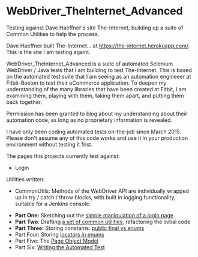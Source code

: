 # WebDriver_TheInternet_Advanced
Testing against Dave Haeffner's site The-Internet, building up a suite of Common Utilities to help the process.

Dave Haeffner built The-Internet... at https://the-internet.herokuapp.com/. This is the site I am testing againt.

WebDriver_TheInternet_Advanced is a suite of automated Selenium WebDriver / Java tests that I am building
to test The-Internet. This is based on the automated test suite that I am seeing
as an automation engineeer at Fitbit-Boston to test their eCommerce application. To deepen my understanding 
of the many libraries that have been created at Fitbit, I am examining them, playing with them, taking them 
apart, and putting them back together. 

Permission has been granted to blog about my understanding about their automation code, as long as no proprietary information
is revealed. 

I have only been coding automated tests on-the-job since March 2015. Please don't assume any of this code works and
use it in your production environment without testing it first. 

The pages this projects currently test against:

* Login 

Utilities written:
* CommonUtils: Methods of the WebDriver API are individually wrapped up in try / catch / throw blocks, with 
     built in logging functionality, suitable for a Jenkins console.


<ul>
<li><b>Part One:</b>&nbsp;Sketching out the&nbsp;<a href="http://adventuresinautomation.blogspot.com/2015/06/simple-manipulation-of-login-page.html">simple manipulation of a login page</a></li>
<li><b>Part Two</b>: Drafting&nbsp;<a href="http://adventuresinautomation.blogspot.com/2015/06/creating-common-utilities-for-webdriver.html" target="_blank">a set of common utilities</a>, refactoring the initial code</a></li>
<li><b>Part Three:</b>&nbsp;Storing constants:&nbsp;<a href="http://adventuresinautomation.blogspot.com/2015/07/how-java-stores-constants-static-final.html">public final vs enums</a></li>
<li>Part Four: Storing&nbsp;<a href="http://adventuresinautomation.blogspot.com/2015/07/storing-locators-for-web-elements.html" target="_blank">locators in enums</a></li>
<li>Part Five: The&nbsp;<a href="http://adventuresinautomation.blogspot.com/2015/07/the-internet-page-object-model-examples.html">Page Object Model</a>&nbsp;</li>
<li>Part Six:&nbsp;<a href="http://adventuresinautomation.blogspot.com/2015/07/the-internet-writing-automated-test.html">Writing the Automated Test</a></li>
</ul>


